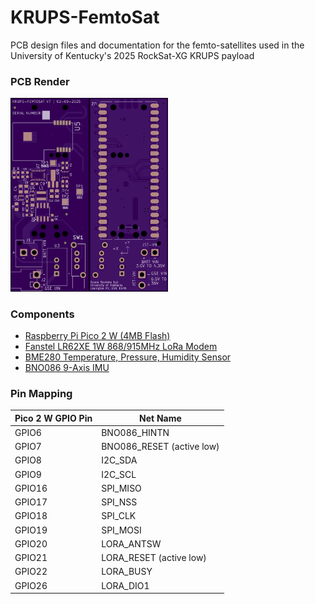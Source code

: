# KRUPS-FemtoSat
PCB design files and documentation for the femto-satellites used in the University of Kentucky's 2025 RockSat-XG KRUPS payload

### PCB Render
<img src="Documentation/pcbtop.png" width="25%"><img src="Documentation/pcbbottom.png" width="25%">

### Components
- [Raspberry Pi Pico 2 W (4MB Flash)](https://datasheets.raspberrypi.com/picow/pico-2-w-datasheet.pdf)
- [Fanstel LR62XE 1W 868/915MHz LoRa Modem](https://static1.squarespace.com/static/561459a2e4b0b39f5cefa12e/t/63ddc4b1dd728b424f1a6c23/1675478197953/LR62E_LR62XE_M262X840XE_Product+Specifications.pdf)
- [BME280 Temperature, Pressure, Humidity Sensor](https://www.bosch-sensortec.com/media/boschsensortec/downloads/datasheets/bst-bme280-ds002.pdf)
- [BNO086 9-Axis IMU](https://www.mouser.com/datasheet/2/1480/BNO080_085_Datasheet-3196201.pdf)

### Pin Mapping
| Pico 2 W GPIO Pin | Net Name |
| --- | --- |
| GPIO6 | BNO086_HINTN |
| GPIO7 | BNO086_RESET (active low)|
| GPIO8 | I2C_SDA |
| GPIO9 | I2C_SCL |
| GPIO16 | SPI_MISO |
| GPIO17 | SPI_NSS |
| GPIO18 | SPI_CLK |
| GPIO19 | SPI_MOSI |
| GPIO20 | LORA_ANTSW |
| GPIO21 | LORA_RESET (active low)|
| GPIO22 | LORA_BUSY |
| GPIO26 | LORA_DIO1 |

